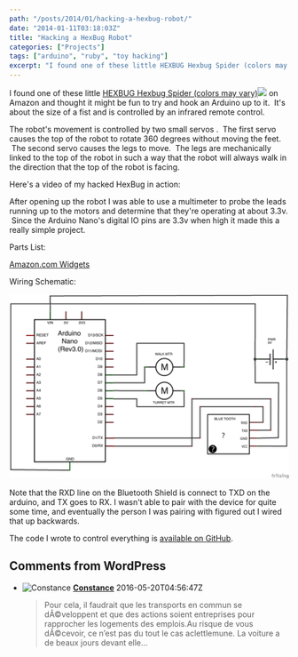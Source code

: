 ```yaml
---
path: "/posts/2014/01/hacking-a-hexbug-robot/"
date: "2014-01-11T03:18:03Z"
title: "Hacking a HexBug Robot"
categories: ["Projects"]
tags: ["arduino", "ruby", "toy hacking"]
excerpt: "I found one of these little HEXBUG Hexbug Spider (colors may vary) on Amazon and thought it might b..."
---
```


I found one of these little [HEXBUG Hexbug Spider (colors may vary)](http://www.amazon.com/gp/product/B004HL0A12/ref=as_li_tf_tl?ie=UTF8&camp=1789&creative=9325&creativeASIN=B004HL0A12&linkCode=as2&tag=aptobits-20)![](http://ir-na.amazon-adsystem.com/e/ir?t=aptobits-20&l=as2&o=1&a=B004HL0A12) on Amazon and thought it might be fun to try and hook an Arduino up to it.  It's about the size of a fist and is controlled by an infrared remote control.

The robot's movement is controlled by two small servos .  The first servo causes the top of the robot to rotate 360 degrees without moving the feet.  The second servo causes the legs to move.  The legs are mechanically linked to the top of the robot in such a way that the robot will always walk in the direction that the top of the robot is facing.

Here's a video of my hacked HexBug in action:

After opening up the robot I was able to use a multimeter to probe the leads running up to the motors and determine that they're operating at about 3.3v.  Since the Arduino Nano's digital IO pins are 3.3v when high it made this a really simple project.

Parts List:
<script charset="utf-8" type="text/javascript" src="http://ws-na.amazon-adsystem.com/widgets/q?rt=tf_mfw&amp;ServiceVersion=20070822&amp;MarketPlace=US&amp;ID=V20070822%2FUS%2Faptobits-20%2F8001%2F2e4ad14d-badd-4dd4-abb6-d07f0bff6179">// <![CDATA[ // ]]></script>

<noscript><A HREF="http://ws-na.amazon-adsystem.com/widgets/q?rt=tf_mfw&#038;ServiceVersion=20070822&#038;MarketPlace=US&#038;ID=V20070822%2FUS%2Faptobits-20%2F8001%2F2e4ad14d-badd-4dd4-abb6-d07f0bff6179&#038;Operation=NoScript">Amazon.com Widgets</A></noscript>

Wiring Schematic:

[![SpiderBotSchematic](11-1.png)](11-1.png)

Note that the RXD line on the Bluetooth Shield is connect to TXD on the arduino, and TX goes to RX. I wasn't able to pair with the device for quite some time, and eventually the person I was pairing with figured out I wired that up backwards.

The code I wrote to control everything is [available on GitHub](https://github.com/kmckee/spider_bot "Spider Bot Code on GitHub").

## Comments from WordPress

* ![Constance](https://www.gravatar.com/avatar/c774380daad23b0fa4380750a3e913aa?d=identicon) **[Constance](http://mhaucgtogmj.com)** 2016-05-20T04:56:47Z
  > Pour cela, il faudrait que les transports en commun se dÃ©veloppent et que des actions soient entreprises pour rapprocher les logements des emplois.Au risque de vous dÃ©cevoir, ce n&rsquo;est pas du tout le cas aclettlemune. La voiture a de beaux jours devant elle&#8230;

